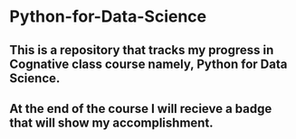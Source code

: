 # Python-for-Data-Science

## This is a repository that tracks my progress in Cognative class course namely, Python for Data Science.

## At the end of the course I will recieve a badge that will show my accomplishment.
